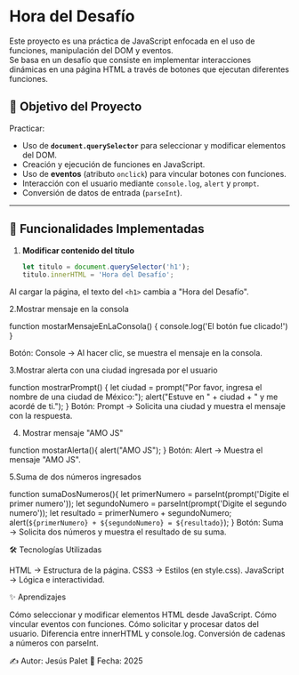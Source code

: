 # Hora del Desafío

Este proyecto es una práctica de JavaScript enfocada en el uso de funciones, manipulación del DOM y eventos.  
Se basa en un desafío que consiste en implementar interacciones dinámicas en una página HTML a través de botones que ejecutan diferentes funciones.

## 📌 Objetivo del Proyecto
Practicar:
- Uso de **`document.querySelector`** para seleccionar y modificar elementos del DOM.
- Creación y ejecución de funciones en JavaScript.
- Uso de **eventos** (atributo `onclick`) para vincular botones con funciones.
- Interacción con el usuario mediante `console.log`, `alert` y `prompt`.
- Conversión de datos de entrada (`parseInt`).

---

## 🚀 Funcionalidades Implementadas

1. **Modificar contenido del título**
   ```javascript
   let titulo = document.querySelector('h1');
   titulo.innerHTML = 'Hora del Desafío';

Al cargar la página, el texto del ```<h1>``` cambia a "Hora del Desafío".

2.Mostrar mensaje en la consola

function mostarMensajeEnLaConsola() {
    console.log('El botón fue clicado!')
} 

Botón: Console → Al hacer clic, se muestra el mensaje en la consola.

3.Mostrar alerta con una ciudad ingresada por el usuario

function mostrarPrompt() {
    let ciudad = prompt("Por favor, ingresa el nombre de una ciudad de México:");
    alert("Estuve en " + ciudad + " y me acordé de ti.");
}
Botón: Prompt → Solicita una ciudad y muestra el mensaje con la respuesta.

4. Mostrar mensaje "AMO JS"

function mostarAlerta(){
    alert("AMO JS");
}
Botón: Alert → Muestra el mensaje "AMO JS".

5.Suma de dos números ingresados

function sumaDosNumeros(){
    let primerNumero = parseInt(prompt('Digite el primer numero'));
    let segundoNumero = parseInt(prompt('Digite el segundo numero'));
    let resultado = primerNumero + segundoNumero;
    alert(`${primerNumero} + ${segundoNumero} = ${resultado}`);
}
Botón: Suma → Solicita dos números y muestra el resultado de su suma.

🛠 Tecnologías Utilizadas

HTML → Estructura de la página.
CSS3 → Estilos (en style.css).
JavaScript → Lógica e interactividad.

✨ Aprendizajes

Cómo seleccionar y modificar elementos HTML desde JavaScript.
Cómo vincular eventos con funciones.
Cómo solicitar y procesar datos del usuario.
Diferencia entre innerHTML y console.log.
Conversión de cadenas a números con parseInt.

✍ Autor: Jesús Palet
📅 Fecha: 2025
